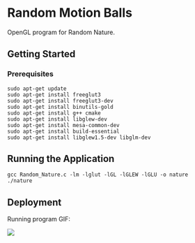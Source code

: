 # Random Motion Balls

OpenGL program for Random Nature.

## Getting Started

### Prerequisites

```
sudo apt-get update
sudo apt-get install freeglut3
sudo apt-get install freeglut3-dev
sudo apt-get install binutils-gold
sudo apt-get install g++ cmake
sudo apt-get install libglew-dev
sudo apt-get install mesa-common-dev
sudo apt-get install build-essential
sudo apt-get install libglew1.5-dev libglm-dev
```
## Running the Application

```
gcc Random_Nature.c -lm -lglut -lGL -lGLEW -lGLU -o nature
./nature
```

## Deployment

Running program GIF:

![](myimage.gif)

